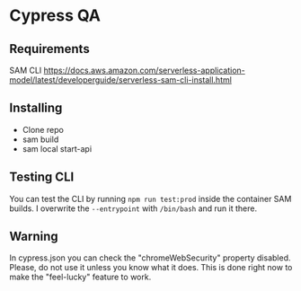 # Cypress QA

## Requirements
SAM CLI https://docs.aws.amazon.com/serverless-application-model/latest/developerguide/serverless-sam-cli-install.html

## Installing

- Clone repo
- sam build
- sam local start-api

## Testing CLI

You can test the CLI by running `npm run test:prod` inside the container SAM builds. I overwrite the `--entrypoint` with `/bin/bash` and run it there.

## Warning

In cypress.json you can check the "chromeWebSecurity" property disabled. Please, do not use it
unless you know what it does. This is done right now to make the "feel-lucky" feature to work.


